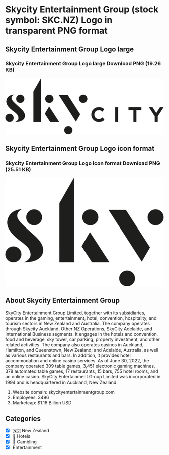 # Skycity Entertainment Group (stock symbol: SKC.NZ) Logo in transparent PNG format

## Skycity Entertainment Group Logo large

### Skycity Entertainment Group Logo large Download PNG (19.26 KB)

![Skycity Entertainment Group Logo large Download PNG (19.26 KB)](/img/orig/SKC.NZ_BIG-a9a7c446.png)

## Skycity Entertainment Group Logo icon format

### Skycity Entertainment Group Logo icon format Download PNG (25.51 KB)

![Skycity Entertainment Group Logo icon format Download PNG (25.51 KB)](/img/orig/SKC.NZ-93154e84.png)

## About Skycity Entertainment Group

SkyCity Entertainment Group Limited, together with its subsidiaries, operates in the gaming, entertainment, hotel, convention, hospitality, and tourism sectors in New Zealand and Australia. The company operates through Skycity Auckland, Other NZ Operations, SkyCity Adelaide, and International Business segments. It engages in the hotels and convention, food and beverage, sky tower, car parking, property investment, and other related activities. The company also operates casinos in Auckland, Hamilton, and Queenstown, New Zealand; and Adelaide, Australia, as well as various restaurants and bars. In addition, it provides hotel accommodation and online casino services. As of June 30, 2022, the company operated 309 table games, 3,451 electronic gaming machines, 378 automated table games, 17 restaurants, 15 bars, 755 hotel rooms, and an online casino. SkyCity Entertainment Group Limited was incorporated in 1994 and is headquartered in Auckland, New Zealand.

1. Website domain: skycityentertainmentgroup.com
2. Employees: 3496
3. Marketcap: $1.16 Billion USD


## Categories
- [x] 🇳🇿 New Zealand
- [x] 🏨 Hotels
- [x] 🎰 Gambling
- [x] Entertainment
